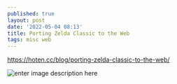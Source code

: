 ```yaml
---
published: true
layout: post
date: '2022-05-04 08:13'
title: Porting Zelda Classic to the Web
tags: misc web 
---
```

https://hoten.cc/blog/porting-zelda-classic-to-the-web/

![enter image description here](https://hoten.cc/images/zc/Mitchfork.png)
